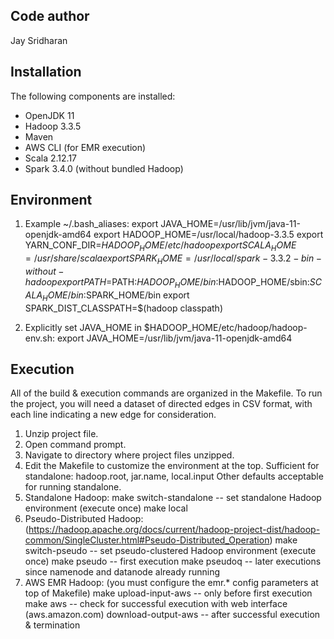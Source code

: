Code author
-----------
Jay Sridharan

Installation
------------
The following components are installed:
- OpenJDK 11
- Hadoop 3.3.5
- Maven
- AWS CLI (for EMR execution)
- Scala 2.12.17
- Spark 3.4.0 (without bundled Hadoop)

Environment
-----------
1) Example ~/.bash_aliases:
export JAVA_HOME=/usr/lib/jvm/java-11-openjdk-amd64
export HADOOP_HOME=/usr/local/hadoop-3.3.5
export YARN_CONF_DIR=$HADOOP_HOME/etc/hadoop
export SCALA_HOME=/usr/share/scala
export SPARK_HOME=/usr/local/spark-3.3.2-bin-without-hadoop
export PATH=$PATH:$HADOOP_HOME/bin:$HADOOP_HOME/sbin:$SCALA_HOME/bin:$SPARK_HOME/bin
export SPARK_DIST_CLASSPATH=$(hadoop classpath)

2) Explicitly set JAVA_HOME in $HADOOP_HOME/etc/hadoop/hadoop-env.sh:
export JAVA_HOME=/usr/lib/jvm/java-11-openjdk-amd64

Execution
---------
All of the build & execution commands are organized in the Makefile. To run the project, you will need a dataset of directed edges in CSV format, with each line indicating a new edge for consideration.
1) Unzip project file.
2) Open command prompt.
3) Navigate to directory where project files unzipped.
4) Edit the Makefile to customize the environment at the top.
	Sufficient for standalone: hadoop.root, jar.name, local.input
	Other defaults acceptable for running standalone.
5) Standalone Hadoop:
	make switch-standalone		-- set standalone Hadoop environment (execute once)
	make local
6) Pseudo-Distributed Hadoop: (https://hadoop.apache.org/docs/current/hadoop-project-dist/hadoop-common/SingleCluster.html#Pseudo-Distributed_Operation)
	make switch-pseudo			-- set pseudo-clustered Hadoop environment (execute once)
	make pseudo					-- first execution
	make pseudoq				-- later executions since namenode and datanode already running 
7) AWS EMR Hadoop: (you must configure the emr.* config parameters at top of Makefile)
	make upload-input-aws		-- only before first execution
	make aws					-- check for successful execution with web interface (aws.amazon.com)
	download-output-aws			-- after successful execution & termination
